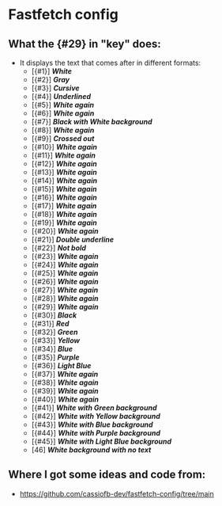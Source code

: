 # Fastfetch config

## What the {#29} in "key" does:
- It displays the text that comes after in different formats:
    - [{#1}] ***White***
    - [{#2}] ***Gray***
    - [{#3}] ***Cursive***
    - [{#4}] ***Underlined***
    - [{#5}] ***White again***
    - [{#6}] ***White again***
    - [{#7}] ***Black with White background***
    - [{#8}] ***White again***
    - [{#9}] ***Crossed out***
    - [{#10}] ***White again***
    - [{#11}] ***White again***
    - [{#12}] ***White again***
    - [{#13}] ***White again***
    - [{#14}] ***White again***
    - [{#15}] ***White again***
    - [{#16}] ***White again***
    - [{#17}] ***White again***
    - [{#18}] ***White again***
    - [{#19}] ***White again***
    - [{#20}] ***White again***
    - [{#21}] ***Double underline***
    - [{#22}] ***Not bold***
    - [{#23}] ***White again***
    - [{#24}] ***White again***
    - [{#25}] ***White again***
    - [{#26}] ***White again***
    - [{#27}] ***White again***
    - [{#28}] ***White again***
    - [{#29}] ***White again***
    - [{#30}] ***Black***
    - [{#31}] ***Red***
    - [{#32}] ***Green***
    - [{#33}] ***Yellow***
    - [{#34}] ***Blue***
    - [{#35}] ***Purple***
    - [{#36}] ***Light Blue***
    - [{#37}] ***White again***
    - [{#38}] ***White again***
    - [{#39}] ***White again***
    - [{#40}] ***White again***
    - [{#41}] ***White with Green background***
    - [{#42}] ***White with Yellow background***
    - [{#43}] ***White with Blue background***
    - [{#44}] ***White with Purple background***
    - [{#45}] ***White with Light Blue background***
    - [46] ***White background with no text***

## Where I got some ideas and code from:
- https://github.com/cassiofb-dev/fastfetch-config/tree/main
